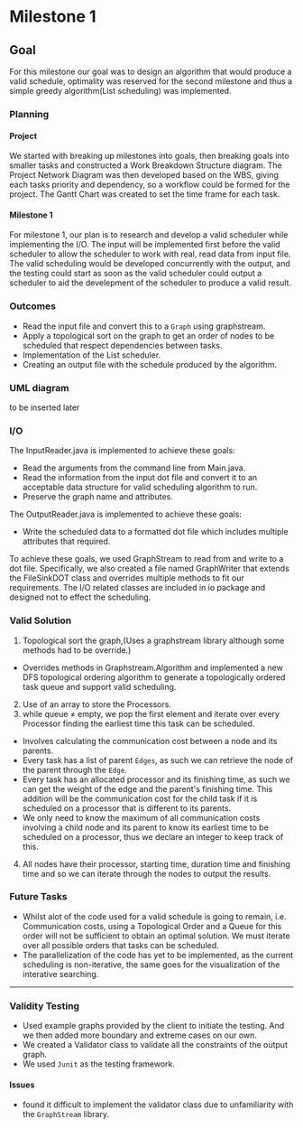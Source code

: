 # Milestone 1

## Goal
For this milestone our goal was to design an algorithm that would produce a valid schedule, optimality was reserved for the second milestone and thus a simple greedy algorithm(List scheduling) was implemented.

### Planning
#### Project
We started with breaking up milestones into goals, then breaking goals into smaller tasks and constructed a Work Breakdown Structure diagram. 
The Project Network Diagram was then developed based on the WBS, giving each tasks priority and dependency, so a workflow could be formed for the project.
The Gantt Chart was created to set the time frame for each task.

#### Milestone 1
For milestone 1, our plan is to research and develop a valid scheduler while implementing the I/O. The input will be implemented first before the valid scheduler to allow the scheduler to work with real, read data from input file. The valid scheduling would be developed concurrently with the output, and the testing could start as soon as the valid scheduler could output a scheduler to aid the develepment of the scheduler to produce a valid result.

### Outcomes
- Read the input file and convert this to a `Graph` using graphstream.
- Apply a topological sort on the graph to get an order of nodes to be scheduled that respect dependencies between tasks.
- Implementation of the List scheduler.
- Creating an output file with the schedule produced by the algorithm.

### UML diagram
to be inserted later

### I/O
The InputReader.java is implemented to achieve these goals:
- Read the arguments from the command line from Main.java. 
- Read the information from the input dot file and convert it to an acceptable data structure for valid scheduling algorithm to run.
- Preserve the graph name and attributes.

The OutputReader.java is implemented to achieve these goals:
- Write the scheduled data to a formatted dot file which includes multiple attributes that required.

To achieve these goals, we used GraphStream to read from and write to a dot file. Specifically, we also created a file named GraphWriter that extends the FileSinkDOT class and overrides multiple methods to fit our requirements. The I/O related classes are included in io package and designed not to effect the scheduling.




### Valid Solution
1. Topological sort the graph,(Uses a graphstream library although some methods had to be override.)
- Overrides methods in Graphstream.Algorithm and implemented a new DFS topological ordering algorithm to generate a topologically ordered task queue and support valid scheduling.
2. Use of an array to store the Processors.
3. while queue ≠ empty, we pop the first element and iterate over every Processor finding the earliest time this task can be scheduled.
- Involves calculating the communication cost between a node and its parents.
- Every task has a list of parent `Edges`, as such we can retrieve the node of the parent through the `Edge`.
- Every task has an allocated processor and its finishing time, as such we can get the weight of the edge and the parent's finishing time. This addition will be the communication cost for the child task if it is scheduled on a processor that is different to its parents.
- We only need to know the maximum of all communication costs involving a child node and its parent to know its earliest time to be scheduled on a processor, thus we declare an integer to keep track of this.
4. All nodes have their processor, starting time, duration time and finishing time and so we can iterate through the nodes to output the results.

### Future Tasks
- Whilst alot of the code used for a valid schedule is going to remain, i.e. Communication costs, using a Topological Order and a Queue for this order will not be sufficient to obtain an optimal solution. We must iterate over all possible orders that tasks can be scheduled.
- The parallelization of the code has yet to be implemented, as the current scheduling is non-iterative, the same goes for the visualization of the interative searching.

---
### Validity Testing
- Used example graphs provided by the client to initiate the testing. And we then added more boundary and extreme cases on our own.
- We created a Validator class to validate all the constraints of the output graph.
- We used `Junit` as the testing framework.
#### Issues
- found it difficult to implement the validator class due to unfamiliarity with the `GraphStream` library.

